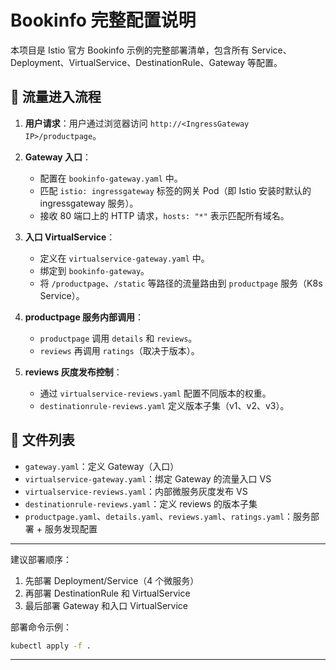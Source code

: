 # Bookinfo 完整配置说明

本项目是 Istio 官方 Bookinfo 示例的完整部署清单，包含所有 Service、Deployment、VirtualService、DestinationRule、Gateway 等配置。

## 🔁 流量进入流程

1. **用户请求**：用户通过浏览器访问 `http://<IngressGateway IP>/productpage`。
2. **Gateway 入口**：
    - 配置在 `bookinfo-gateway.yaml` 中。
    - 匹配 `istio: ingressgateway` 标签的网关 Pod（即 Istio 安装时默认的 ingressgateway 服务）。
    - 接收 80 端口上的 HTTP 请求，`hosts: "*"` 表示匹配所有域名。

3. **入口 VirtualService**：
    - 定义在 `virtualservice-gateway.yaml` 中。
    - 绑定到 `bookinfo-gateway`。
    - 将 `/productpage`、`/static` 等路径的流量路由到 `productpage` 服务（K8s Service）。

4. **productpage 服务内部调用**：
    - `productpage` 调用 `details` 和 `reviews`。
    - `reviews` 再调用 `ratings`（取决于版本）。

5. **reviews 灰度发布控制**：
    - 通过 `virtualservice-reviews.yaml` 配置不同版本的权重。
    - `destinationrule-reviews.yaml` 定义版本子集（v1、v2、v3）。

## 📁 文件列表

- `gateway.yaml`：定义 Gateway（入口）
- `virtualservice-gateway.yaml`：绑定 Gateway 的流量入口 VS
- `virtualservice-reviews.yaml`：内部微服务灰度发布 VS
- `destinationrule-reviews.yaml`：定义 reviews 的版本子集
- `productpage.yaml`、`details.yaml`、`reviews.yaml`、`ratings.yaml`：服务部署 + 服务发现配置

---

建议部署顺序：
1. 先部署 Deployment/Service（4 个微服务）
2. 再部署 DestinationRule 和 VirtualService
3. 最后部署 Gateway 和入口 VirtualService

部署命令示例：

```bash
kubectl apply -f .
```

---
